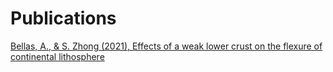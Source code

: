 # Publications
[Bellas, A., & S. Zhong (2021), Effects of a weak lower crust on the flexure of continental lithosphere](.pdf)
